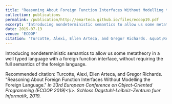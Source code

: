```yaml
---
title: "Reasoning About Foreign Function Interfaces Without Modelling the Foreign Languages"
collection: publications
permalink: /publication/http://emarteca.github.io/files/ecoop19.pdf
excerpt: 'Introducing nondeterministic semantics to allow us some metatheory in a well typed language with a foreign function interface, without requiring the full semantics of the foreign language.'
date: 2019-07-13
venue: 'ECOOP'
citation: 'Turcotte, Alexi, Ellen Arteca, and Gregor Richards. &quot;Reasoning About Foreign Function Interfaces Without Modelling the Foreign Language.&quot; <i>In 33rd European Conference on Object-Oriented Programming (ECOOP 2019)<\i>. Schloss Dagstuhl-Leibniz-Zentrum fuer Informatik, 2019.'
---
```

Introducing nondeterministic semantics to allow us some metatheory in a well typed language with a foreign function interface, without requiring the full semantics of the foreign language.

Recommended citation: Turcotte, Alexi, Ellen Arteca, and Gregor Richards. "Reasoning About Foreign Function Interfaces Without Modelling the Foreign Language." <i>In 33rd European Conference on Object-Oriented Programming (ECOOP 2019)<\i>. Schloss Dagstuhl-Leibniz-Zentrum fuer Informatik, 2019.